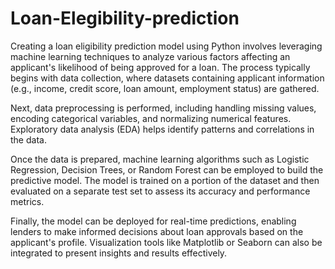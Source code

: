 # Loan-Elegibility-prediction

Creating a loan eligibility prediction model using Python involves leveraging machine learning techniques to analyze various factors affecting an applicant's likelihood of being approved for a loan. The process typically begins with data collection, where datasets containing applicant information (e.g., income, credit score, loan amount, employment status) are gathered.

Next, data preprocessing is performed, including handling missing values, encoding categorical variables, and normalizing numerical features. Exploratory data analysis (EDA) helps identify patterns and correlations in the data.

Once the data is prepared, machine learning algorithms such as Logistic Regression, Decision Trees, or Random Forest can be employed to build the predictive model. The model is trained on a portion of the dataset and then evaluated on a separate test set to assess its accuracy and performance metrics.

Finally, the model can be deployed for real-time predictions, enabling lenders to make informed decisions about loan approvals based on the applicant's profile. Visualization tools like Matplotlib or Seaborn can also be integrated to present insights and results effectively.
